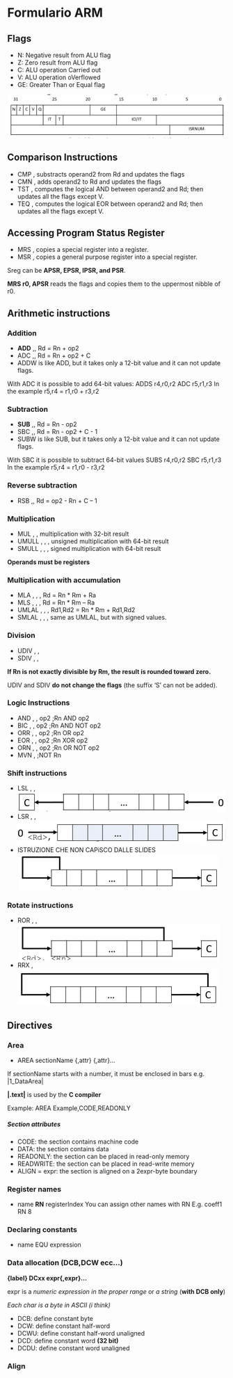 # Formulario ARM

## Flags

- N: Negative result from ALU flag
- Z: Zero result from ALU flag
- C: ALU operation Carried out
- V: ALU operation oVerflowed
- GE: Greater Than or Equal flag

![](./img/image-20201126114735053.png)



## Comparison Instructions

- CMP <Rd>, <operand2> 
  substracts operand2 from Rd and updates the flags
- CMN <Rd>, <operand2> 
  adds operand2 to Rd and updates the flags
- TST <Rd>, <operand2> 
  computes the logical AND between operand2 and Rd; then updates all the flags except V.
- TEQ <Rd>, <operand2> 
  computes the logical EOR between operand2 and Rd; then updates all the flags except V.



## Accessing Program Status Register

- MRS <Rn>, <Sreg> 
  copies a special register into a register.
- MSR <Sreg>, <Rn> 
  copies a general purpose register into a special register.

Sreg can be **APSR, EPSR, IPSR, and PSR**.

**MRS r0, APSR** reads the flags and copies them to the uppermost nibble of r0.



## Arithmetic instructions

### Addition

- **ADD** <Rd>,<Rn>,<op2> 
  Rd = Rn + op2
- ADC <Rd>,<Rn>,<op2>
  Rd = Rn + op2 + C
- ADDW is like ADD, but it takes only a 12-bit value and it can not update
  flags.

With ADC it is possible to add 64-bit values:
ADDS r4,r0,r2
ADC r5,r1,r3
In the example r5,r4 = r1,r0 + r3,r2

### Subtraction

- **SUB** <Rd>,<Rn>,<op2> 
  Rd = Rn - op2
- SBC <Rd>,<Rn>,<op2>
  Rd = Rn - op2 + C - 1
- SUBW is like SUB, but it takes only a 12-bit value and it can not update flags.

With SBC it is possible to subtract 64-bit values
SUBS r4,r0,r2
SBC r5,r1,r3
In the example r5,r4 = r1,r0 - r3,r2

### Reverse subtraction

- RSB <Rd>,<Rn>,<op2>
  Rd = op2 - Rn + C – 1
  

### Multiplication

- MUL <Rd>, <Rn>, <Rm>
  multiplication with 32-bit result
- UMULL <Rd1>, <Rd2>, <Rn>, <Rm>
  unsigned multiplication with 64-bit result
- SMULL <Rd1>, <Rd2>, <Rn>, <Rm>
  signed multiplication with 64-bit result

**Operands must be registers**

### Multiplication with accumulation

- MLA <Rd>, <Rn>, <Rm>, <Ra>
  Rd = Rn * Rm + Ra
- MLS <Rd>, <Rn>, <Rm>, <Ra>
  Rd = Rn * Rm – Ra
- UMLAL <Rd1>, <Rd2>, <Rn>, <Rm>
  Rd1,Rd2 = Rn * Rm + Rd1,Rd2
- SMLAL <Rd1>, <Rd2>, <Rn>, <Rm>
  same as UMLAL, but with signed values.
  

### Division

- UDIV <Rd>, <Rn>, <Rm>
- SDIV <Rd>, <Rn>, <Rm>

**If Rn is not exactly divisible by Rm, the result is rounded toward zero.**

UDIV and SDIV **do not change the flags** (the suffix ‘S’ can not be added).


### Logic Instructions

- AND <Rd>, <Rn>, op2 ;Rn AND op2
- BIC <Rd>, <Rn>, op2 ;Rn AND NOT op2
- ORR <Rd>, <Rn>, op2 ;Rn OR op2
- EOR <Rd>, <Rn>, op2 ;Rn XOR op2
- ORN <Rd>, <Rn>, op2 ;Rn OR NOT op2
- MVN <Rd>, <Rn> ;NOT Rn
  

### Shift instructions

- LSL <Rd>, <Rn>, <op2>
  ![image-20201126105802095](./img/image-20201126105802095.png)
- LSR <Rd>, <Rn>, <op2>
  ![image-20201126110051855](./img/image-20201126110051855.png)
-  ISTRUZIONE CHE NON CAPiSCO DALLE SLIDES
  ![image-20201126110143749](./img/image-20201126110143749.png)
  

### Rotate instructions

- ROR <Rd>, <Rn>, <op2>
  ![image-20201126110253725](./img/image-20201126110253725.png)
- RRX <Rd>, <Rn>
  ![image-20201126110316949](./img/image-20201126110316949.png)



## Directives

### Area

- AREA sectionName {,attr} {,attr}...

If sectionName starts with a number, it must be enclosed in bars e.g. |1_DataArea|

**|.text|** is used by the **C compiler**

Example: AREA Example,CODE,READONLY

##### Section attributes

- CODE: the section contains machine code
- DATA: the section contains data
- READONLY: the section can be placed in read-only memory
- READWRITE: the section can be placed in read-write memory
- ALIGN = expr: the section is aligned on a 2expr-byte boundary
  

### Register names

- name **RN** registerIndex
  You can assign other names with RN
  E.g. coeff1 RN 8
  

### Declaring constants

- name EQU expression
  

### Data allocation (DCB,DCW ecc...)

**{label} DCxx expr{,expr}...**

expr is a *numeric expression in the proper range* or *a string* (**with DCB only**)

*Each char is a byte in ASCII (i think)*

- DCB: define constant byte
- DCW: define constant half-word
- DCWU: define constant half-word unaligned
- DCD: define constant word **(32 bit)**
- DCDU: define constant word unaligned
  

### Align




